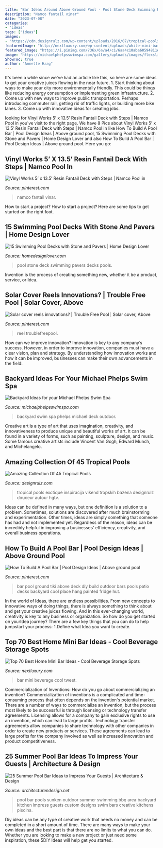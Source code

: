 ```yaml
---
title: "Bar Ideas Around Above Ground Pool - Pool Stone Deck Swimming Pavers Decks Pools"
description: "Namco fantail vinar"
date: "2023-07-08"
categories:
- "ideas"
tags: ["ideas"]
images:
- "https://cdn.designrulz.com/wp-content/uploads/2016/07/tropical-pools-design-designrulz-7.jpeg"
featuredImage: "http://nextluxury.com/wp-content/uploads/white-mini-bar-ideas.jpg"
featured_image: "https://i.pinimg.com/736x/6a/a4/c1/6aa4c10aba60594811d052cff83b0468--above-ground-pool-ground-pools.jpg"
image: "https://michaelphelpsswimspa.com/gallery/uploads/images/flexslider/1408733866_733159.jpg"
ShowToc: true
author: "Annette Haag"
---
```



It's been a while since we've had an article like this, so here are some ideas to get your creative juices flowing in the near future. 1. Start thinking about ways to make your city more environmentally friendly. This could be things like reducing energy consumption or implementing green infrastructure. 2. Come up with new ways to improve public transportation. Perhaps introducing commuter rail, getting rid of traffic lights, or building more bike lanes. 3. Come up with innovative ideas for creating jobs.

	

		
looking for Vinyl Works 5’ x 13.5’ Resin Fantail Deck with Steps | Namco Pool in you've visit to the right page. We have 8 Pics about Vinyl Works 5’ x 13.5’ Resin Fantail Deck with Steps | Namco Pool in like How To Build A Pool Bar | Pool Design Ideas | Above ground pool, 15 Swimming Pool Decks with Stone and Pavers | Home Design Lover and also How To Build A Pool Bar | Pool Design Ideas | Above ground pool. Here you go:
		
    
## Vinyl Works 5’ X 13.5’ Resin Fantail Deck With Steps | Namco Pool In

<img loading=lazy src="https://i.pinimg.com/736x/1c/70/4e/1c704e9d75bcf6ee9d6d34c012d0f06b.jpg" onerror="this.onerror=null;this.src='https://tse3.mm.bing.net/th?id=OIP.5VI59Xo3Y8Rh73zwYGmoPwHaFX&amp;pid=15.1';" alt="Vinyl Works 5’ x 13.5’ Resin Fantail Deck with Steps | Namco Pool in">

_Source: pinterest.com_

>namco fantail vinar. 

	

How to start a project?
How to start a project? Here are some tips to get started on the right foot.

    
## 15 Swimming Pool Decks With Stone And Pavers | Home Design Lover

<img loading=lazy src="https://homedesignlover.com/wp-content/uploads/2013/08/stone-pool-deck.jpg" onerror="this.onerror=null;this.src='https://tse3.mm.bing.net/th?id=OIP.Kc-3PyXVAx4mSeIfyreUPwHaEK&amp;pid=15.1';" alt="15 Swimming Pool Decks with Stone and Pavers | Home Design Lover">

_Source: homedesignlover.com_

>pool stone deck swimming pavers decks pools. 

	

Invention is the process of creating something new, whether it be a product, service, or Idea.

    
## Solar Cover Reels Innovations? | Trouble Free Pool | Solar Cover, Above

<img loading=lazy src="https://i.pinimg.com/736x/ac/91/eb/ac91eb44dc7b03029d77e83231751cec.jpg" onerror="this.onerror=null;this.src='https://tse4.mm.bing.net/th?id=OIP.8BjssC_y6nHjnEzaRz8uAAHaFj&amp;pid=15.1';" alt="Solar cover reels innovations? | Trouble Free Pool | Solar cover, Above">

_Source: pinterest.com_

>reel troublefreepool. 

	

How can we improve innovation?
Innovation is key to any company’s success. However, in order to improve innovation, companies must have a clear vision, plan and strategy. By understanding how innovation works and how it can be improved, businesses can make their own advancements in the field.

    
## Backyard Ideas For Your Michael Phelps Swim Spa

<img loading=lazy src="https://michaelphelpsswimspa.com/gallery/uploads/images/flexslider/1408733866_733159.jpg" onerror="this.onerror=null;this.src='https://tse3.mm.bing.net/th?id=OIP.4R_xmjVS5WrLmOPGus41oAHaFA&amp;pid=15.1';" alt="Backyard Ideas for your Michael Phelps Swim Spa">

_Source: michaelphelpsswimspa.com_

>backyard swim spa phelps michael deck outdoor. 

	

Creative art is a type of art that uses imagination, creativity, and innovativeness to produce unique and beautiful works of art. It can be found in a variety of forms, such as painting, sculpture, design, and music. Some famous creative artists include Vincent Van Gogh, Edward Munch, and Michelangelo.

    
## Amazing Collection Of 45 Tropical Pools

<img loading=lazy src="https://cdn.designrulz.com/wp-content/uploads/2016/07/tropical-pools-design-designrulz-7.jpeg" onerror="this.onerror=null;this.src='https://tse1.mm.bing.net/th?id=OIP.uyTYhtFWsEz2mrMwJ5RDJwHaFS&amp;pid=15.1';" alt="Amazing Collection Of 45 Tropical Pools">

_Source: designrulz.com_

>tropical pools exotique inspiracija vikend tropskih bazena designrulz douceur autour hgtv. 

	

Ideas can be defined in many ways, but one definition is a solution to a problem. Sometimes, solutions are discovered after much brainstorming and experimentation. Other times, ideas are simply something that someone has had and not implemented yet. Regardless of the reason, ideas can be incredibly helpful in improving a businesses' efficiency, creativity, and overall business operations.

    
## How To Build A Pool Bar | Pool Design Ideas | Above Ground Pool

<img loading=lazy src="https://i.pinimg.com/736x/6a/a4/c1/6aa4c10aba60594811d052cff83b0468--above-ground-pool-ground-pools.jpg" onerror="this.onerror=null;this.src='https://tse3.mm.bing.net/th?id=OIP.cPGUqvWvgw6arSdf78ecAwHaFf&amp;pid=15.1';" alt="How To Build A Pool Bar | Pool Design Ideas | Above ground pool">

_Source: pinterest.com_

>bar pool ground tiki above deck diy build outdoor bars pools patio decks backyard cool place hang painted fridge hut. 

	

In the world of Ideas, there are endless possibilities. From new concepts to innovative ways of doing things, there is always something to think about and get your creative juices flowing. And in this ever-changing world, creativity is key to any business or organization. So how do you get started on yourIdea journey? There are a few key things that you can do to help jumpstart your process: 1.Define what Idea you want to create.

    
## Top 70 Best Home Mini Bar Ideas - Cool Beverage Storage Spots

<img loading=lazy src="http://nextluxury.com/wp-content/uploads/white-mini-bar-ideas.jpg" onerror="this.onerror=null;this.src='https://tse4.mm.bing.net/th?id=OIP.w99domgTm6RvbP4TAvYYDAAAAA&amp;pid=15.1';" alt="Top 70 Best Home Mini Bar Ideas - Cool Beverage Storage Spots">

_Source: nextluxury.com_

>bar mini beverage cool tweet. 

	

Commercialization of Inventions: How do you go about commercializing an invention?
Commercialization of inventions is a complicated and time-consuming process that often depends on the invention's potential market. There are a number of ways to commercialize an invention, but the process most likely to be successful is through licensing or technology transfer agreements. Licensing allows for a company to gain exclusive rights to use an invention, which can lead to large profits. Technology transfer agreements allow companies to share technology with other companies in order to create new products or services. These agreements can lead to large profits for the company involved as well as increased innovation and product competitiveness.

    
## 25 Summer Pool Bar Ideas To Impress Your Guests | Architecture &amp; Design

<img loading=lazy src="http://cdn.architecturendesign.net/wp-content/uploads/2014/09/Summer-Pool-Bar-Ideas-9.jpg" onerror="this.onerror=null;this.src='https://tse1.mm.bing.net/th?id=OIP.I5BBckAhy8kKXDGKK5rqOgHaE6&amp;pid=15.1';" alt="25 Summer Pool Bar Ideas to Impress Your Guests | Architecture &amp; Design">

_Source: architecturendesign.net_

>pool bar pools sunken outdoor summer swimming bbq area backyard kitchen impress guests custom designs swim bars creative kitchens piscina. 

	

Diy ideas can be any type of creative work that needs no money and can be completed in a short amount of time. There are many ways to make your own ideas and the best part is that there are no limits to what you can do. Whether you are looking to make a new project or just need some inspiration, these 5DIY Ideas will help get you started.

